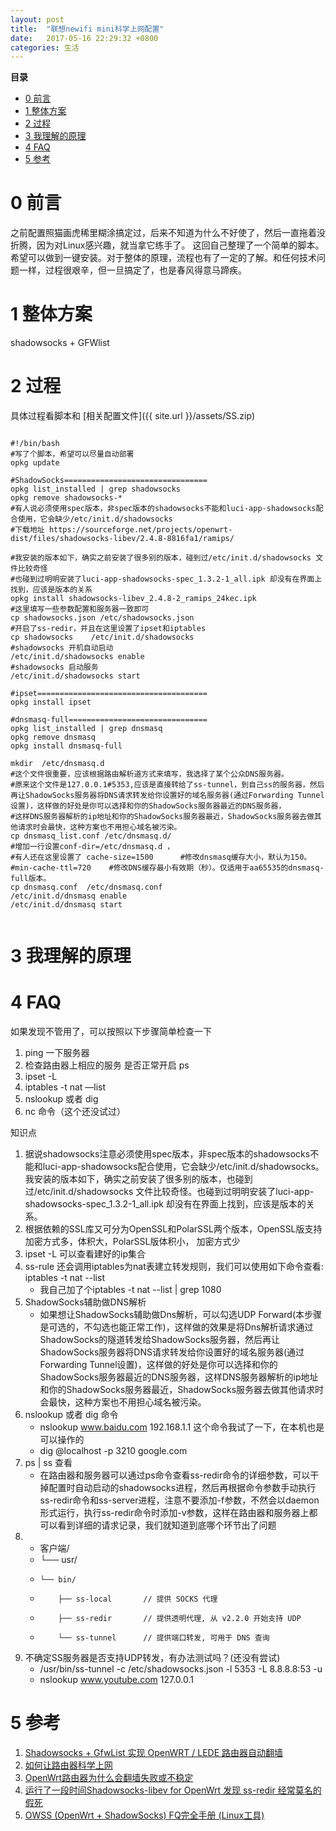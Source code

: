 ```yaml
---
layout: post
title:  "联想newifi mini科学上网配置"
date:   2017-05-16 22:29:32 +0800
categories: 生活
---
```





**目录**

* [0 前言](#preface)
* [1 整体方案](#brief)
* [2 过程](#process)
* [3 我理解的原理](#underTheHood)
* [4 FAQ](#FAQ)
* [5 参考](#reference)


# 0 前言<a name="preface"></a>


之前配置照猫画虎稀里糊涂搞定过，后来不知道为什么不好使了，然后一直拖着没折腾，因为对Linux感兴趣，就当拿它练手了。
这回自己整理了一个简单的脚本。希望可以做到一键安装。对于整体的原理，流程也有了一定的了解。和任何技术问题一样，过程很艰辛，但一旦搞定了，也是春风得意马蹄疾。



# 1 整体方案<a name="brief"></a>

shadowsocks + GFWlist


# 2 过程<a name="process"></a>


具体过程看脚本和
[相关配置文件]({{ site.url }}/assets/SS.zip)



~~~

#!/bin/bash
#写了个脚本，希望可以尽量自动部署
opkg update

#ShadowSocks================================
opkg list_installed | grep shadowsocks
opkg remove shadowsocks-*
#有人说必须使用spec版本，非spec版本的shadowsocks不能和luci-app-shadowsocks配合使用，它会缺少/etc/init.d/shadowsocks
#下载地址 https://sourceforge.net/projects/openwrt-dist/files/shadowsocks-libev/2.4.8-8816fa1/ramips/

#我安装的版本如下，确实之前安装了很多别的版本，碰到过/etc/init.d/shadowsocks 文件比较奇怪
#也碰到过明明安装了luci-app-shadowsocks-spec_1.3.2-1_all.ipk 却没有在界面上找到，应该是版本的关系
opkg install shadowsocks-libev_2.4.8-2_ramips_24kec.ipk
#这里填写一些参数配置和服务器一致即可
cp shadowsocks.json /etc/shadowsocks.json
#开启了ss-redir，并且在这里设置了ipset和iptables
cp shadowsocks    /etc/init.d/shadowsocks
#shadowsocks 开机自动启动
/etc/init.d/shadowsocks enable
#shadowsocks 启动服务
/etc/init.d/shadowsocks start

#ipset======================================
opkg install ipset

#dnsmasq-full===============================
opkg list_installed | grep dnsmasq
opkg remove dnsmasq
opkg install dnsmasq-full

mkdir  /etc/dnsmasq.d
#这个文件很重要，应该根据路由解析道方式来填写，我选择了某个公众DNS服务器。
#原来这个文件是127.0.0.1#5353,应该是直接转给了ss-tunnel，到自己ss的服务器，然后再让ShadowSocks服务器将DNS请求转发给你设置好的域名服务器(通过Forwarding Tunnel设置)，这样做的好处是你可以选择和你的ShadowSocks服务器最近的DNS服务器，
#这样DNS服务器解析的ip地址和你的ShadowSocks服务器最近，ShadowSocks服务器去做其他请求时会最快，这种方案也不用担心域名被污染。
cp dnsmasq_list.conf /etc/dnsmasq.d/
#增加一行设置conf-dir=/etc/dnsmasq.d ，
#有人还在这里设置了 cache-size=1500      #修改dnsmasq缓存大小，默认为150。
#min-cache-ttl=720    #修改DNS缓存最小有效期（秒）。仅适用于aa65535的dnsmasq-full版本。
cp dnsmasq.conf  /etc/dnsmasq.conf
/etc/init.d/dnsmasq enable
/etc/init.d/dnsmasq start


~~~


# 3 我理解的原理<a name="underTheHood"></a>


# 4 FAQ<a name="FAQ"></a>
如果发现不管用了，可以按照以下步骤简单检查一下

1. ping 一下服务器
2. 检查路由器上相应的服务 是否正常开启 ps
3. ipset -L
4. iptables -t nat —list
5. nslookup 或者 dig
6. nc 命令（这个还没试过）

知识点

1. 据说shadowsocks注意必须使用spec版本，非spec版本的shadowsocks不能和luci-app-shadowsocks配合使用，它会缺少/etc/init.d/shadowsocks。我安装的版本如下，确实之前安装了很多别的版本，也碰到过/etc/init.d/shadowsocks 文件比较奇怪。也碰到过明明安装了luci-app-shadowsocks-spec_1.3.2-1_all.ipk 却没有在界面上找到，应该是版本的关系。
2. 根据依赖的SSL库又可分为OpenSSL和PolarSSL两个版本，OpenSSL版支持加密方式多，体积大，PolarSSL版体积小， 加密方式少
3. ipset -L 可以查看建好的ip集合
4. ss-rule 还会调用iptables为nat表建立转发规则，我们可以使用如下命令查看: iptables -t nat --list
    * 我自己加了个iptables -t nat  --list  | grep 1080  
5. ShadowSocks辅助做DNS解析
    * 如果想让ShadowSocks辅助做Dns解析，可以勾选UDP Forward(本步骤是可选的，不勾选也能正常工作)，这样做的效果是将Dns解析请求通过ShadowSocks的隧道转发给ShadowSocks服务器，然后再让ShadowSocks服务器将DNS请求转发给你设置好的域名服务器(通过Forwarding Tunnel设置)，这样做的好处是你可以选择和你的ShadowSocks服务器最近的DNS服务器，这样DNS服务器解析的ip地址和你的ShadowSocks服务器最近，ShadowSocks服务器去做其他请求时会最快，这种方案也不用担心域名被污染。
6. nslookup 或者 dig 命令
    * nslookup www.baidu.com 192.168.1.1 这个命令我试了一下，在本机也是可以操作的
    * dig @localhost -p 3210 google.com 
7. ps | ss 查看
    * 在路由器和服务器可以通过ps命令查看ss-redir命令的详细参数，可以干掉配置时自动启动的shadowsocks进程，然后再根据命令参数手动执行ss-redir命令和ss-server进程，注意不要添加-f参数，不然会以daemon形式运行，执行ss-redir命令时添加-v参数，这样在路由器和服务器上都可以看到详细的请求记录，我们就知道到底哪个环节出了问题
8. 
    * 客户端/
    * └── usr/
    *     └── bin/
    *         ├── ss-local       // 提供 SOCKS 代理
    *         ├── ss-redir       // 提供透明代理, 从 v2.2.0 开始支持 UDP
    *         └── ss-tunnel      // 提供端口转发, 可用于 DNS 查询
9. 不确定SS服务器是否支持UDP转发，有办法测试吗？(还没有尝试)
    * /usr/bin/ss-tunnel -c /etc/shadowsocks.json  -l 5353 -L 8.8.8.8:53 -u
    * nslookup www.youtube.com 127.0.0.1



    
# 5 参考<a name="reference"></a>


   1. [Shadowsocks + GfwList 实现 OpenWRT / LEDE 路由器自动翻墙
](https://cokebar.info/archives/962)
   2. [如何让路由器科学上网](http://www.cloudchou.com/work/post-983.html
)
   3. [OpenWrt路由器为什么会翻墙失败或不稳定]( https://softwaredownload.gitbooks.io/openwrt-fanqiang/ebook/03.7.html
)
   4. [运行了一段时间Shadowsocks-libev for OpenWrt 发现 ss-redir 经常莫名的假死
](https://github.com/shadowsocks/openwrt-shadowsocks/issues/106
)
   5. [OWSS (OpenWrt + ShadowSocks) FQ完全手册 (Linux工具)
](https://blog.lutty.me/code/openwrt/2014-10/owss-fq-guide-linux-tool.html
)